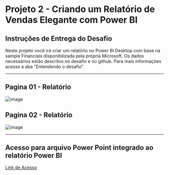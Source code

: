 # Projeto 2 - Criando um Relatório de Vendas Elegante com Power BI

## Instruções de Entrega do Desafio

Neste projeto você irá criar um relatório no Power BI Desktop com base na sample Financials disponibilizada pela própria Microsoft. Os dados necessários estão descritos no desafio e no github. Para mais informações acesse a aba "Entendendo o desafio".

______________________________________________________________________________________________________________________________________________

## Pagina 01 - Relatório

![image](https://user-images.githubusercontent.com/116984176/212398678-c6015588-a833-4c68-baf0-a3b600731683.png)

## Pagina 02 - Relatório

![image](https://user-images.githubusercontent.com/116984176/212398787-7221d36b-eaa4-45a2-a2b8-5b389e44abd4.png)

______________________________________________________________________________________________________________________________________________

## Acesso para arquivo Power Point integrado ao relatório Power BI

[Link de Acesso](https://github.com/IsraelEvangelista/Power-Bi-Analyst/raw/main/Projeto%202%20M%C3%B3dulo%202/Projeto%202%20-%20Relat%C3%B3rio%20Elegante.pptx)
